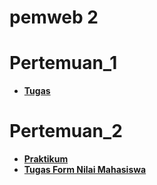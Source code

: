 # pemweb 2

# Pertemuan_1

- **[Tugas](https://terpadu-nurul-fikri.github.io/pemweb_2/pertemuan1/praktikum/web1.php)**

# Pertemuan_2

- **[Praktikum](https://terpadu-nurul-fikri.github.io/pemweb_2/pertemuan2/Praktikum/index.php)**
- **[Tugas Form Nilai Mahasiswa](https://terpadu-nurul-fikri.github.io/pemweb_2/pertemuan2/tugas/form.php)**
